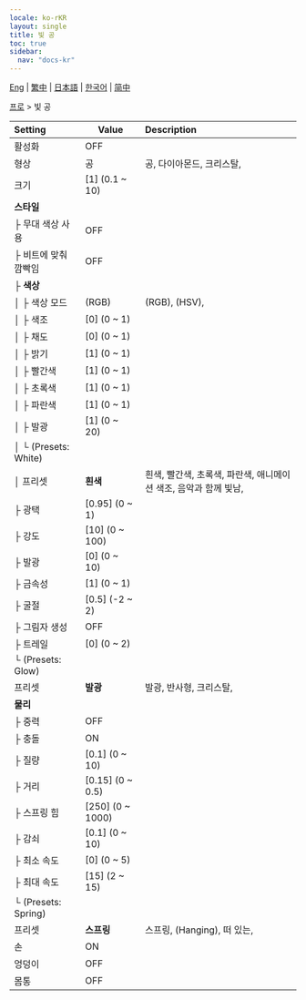 ```yaml
---
locale: ko-rKR
layout: single
title: 빛 공
toc: true
sidebar:
  nav: "docs-kr"
---
```

[Eng](/dancexr/menu/2025.4/actor/light_ball) | [繁中](/tw/dancexr/menu/2025.4/actor/light_ball) | [日本語](/jp/dancexr/menu/2025.4/actor/light_ball) | [한국어](/kr/dancexr/menu/2025.4/actor/light_ball) | [简中](/zh/dancexr/menu/2025.4/actor/light_ball)

[프로](../menu#프로) > 빛 공



| Setting | Value | Description |
| :--- | --- | :--- |
| 활성화 | OFF | 
| 형상 | 공 | 공, 다이아몬드, 크리스탈, 
| 크기 | [1] (0.1 ~ 10) | 
| **스타일** | | 
| ├ 무대 색상 사용 | OFF | 
| ├ 비트에 맞춰 깜빡임 | OFF | 
| ├ **색상** | | 
| │ ├ 색상 모드 | (RGB) | (RGB), (HSV), 
| │ ├ 색조 | [0] (0 ~ 1) | 
| │ ├ 채도 | [0] (0 ~ 1) | 
| │ ├ 밝기 | [1] (0 ~ 1) | 
| │ ├ 빨간색 | [1] (0 ~ 1) | 
| │ ├ 초록색 | [1] (0 ~ 1) | 
| │ ├ 파란색 | [1] (0 ~ 1) | 
| │ ├ 발광 | [1] (0 ~ 20) | 
| │ └ (Presets: White) || 
| │   프리셋 | **흰색** | 흰색, 빨간색, 초록색, 파란색, 애니메이션 색조, 음악과 함께 빛남,  |
| ├ 광택 | [0.95] (0 ~ 1) | 
| ├ 강도 | [10] (0 ~ 100) | 
| ├ 발광 | [0] (0 ~ 10) | 
| ├ 금속성 | [1] (0 ~ 1) | 
| ├ 굴절 | [0.5] (-2 ~ 2) | 
| ├ 그림자 생성 | OFF | 
| ├ 트레일 | [0] (0 ~ 2) | 
| └ (Presets: Glow) || 
|   프리셋 | **발광** | 발광, 반사형, 크리스탈,  |
| **물리** | | 
| ├ 중력 | OFF | 
| ├ 충돌 | ON | 
| ├ 질량 | [0.1] (0 ~ 10) | 
| ├ 거리 | [0.15] (0 ~ 0.5) | 
| ├ 스프링 힘 | [250] (0 ~ 1000) | 
| ├ 감쇠 | [0.1] (0 ~ 10) | 
| ├ 최소 속도 | [0] (0 ~ 5) | 
| ├ 최대 속도 | [15] (2 ~ 15) | 
| └ (Presets: Spring) || 
|   프리셋 | **스프링** | 스프링, (Hanging), 떠 있는,  |
| 손 | ON | 
| 엉덩이 | OFF | 
| 몸통 | OFF | 
